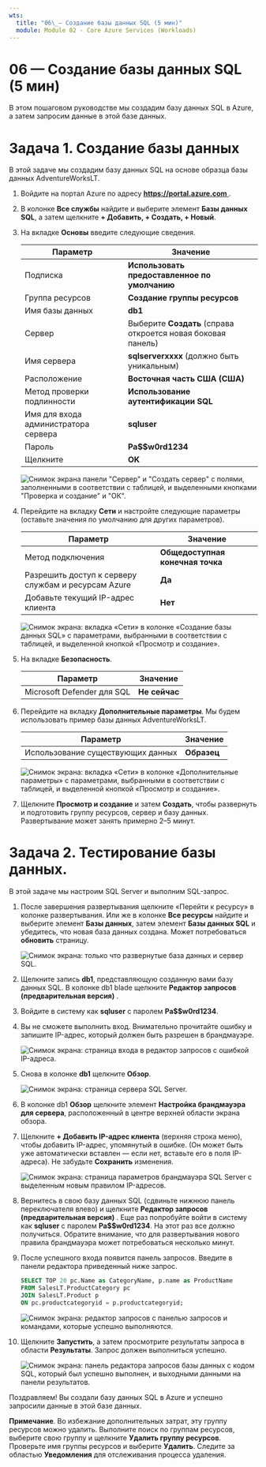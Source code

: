 ```yaml
---
wts:
  title: "06\_— Создание базы данных SQL (5 мин)"
  module: Module 02 - Core Azure Services (Workloads)
---
```


# <a name="06---create-a-sql-database-5-min"></a>06 — Создание базы данных SQL (5 мин)

В этом пошаговом руководстве мы создадим базу данных SQL в Azure, а затем запросим данные в этой базе данных.

# <a name="task-1-create-the-database"></a>Задача 1. Создание базы данных 

В этой задаче мы создадим базу данных SQL на основе образца базы данных AdventureWorksLT. 

1. Войдите на портал Azure по адресу [ **https://portal.azure.com** ](https://portal.azure.com).

2. В колонке **Все службы** найдите и выберите элемент **Базы данных SQL**, а затем щелкните **+ Добавить, + Создать, + Новый**. 

3. На вкладке **Основы** введите следующие сведения.  

    | Параметр | Значение | 
    | --- | --- |
    | Подписка | **Использовать предоставленное по умолчанию** |
    | Группа ресурсов | **Создание группы ресурсов** |
    | Имя базы данных| **db1** | 
    | Сервер | Выберите **Создать** (справа откроется новая боковая панель)|
    | Имя сервера | **sqlserverxxxx** (должно быть уникальным) | 
    | Расположение | **Восточная часть США (США)** |
    | Метод проверки подлинности | **Использование аутентификации SQL** |
    | Имя для входа администратора сервера | **sqluser** |
    | Пароль | **Pa$$w0rd1234** |
    | Щелкните  | **OK** |

   ![Снимок экрана панели "Сервер" и "Создать сервер" с полями, заполненными в соответствии с таблицей, и выделенными кнопками "Проверка и создание" и "ОК".](../images/0501.png)

4. Перейдите на вкладку **Сети** и настройте следующие параметры (оставьте значения по умолчанию для других параметров). 

    | Параметр | Значение | 
    | --- | --- |
    | Метод подключения | **Общедоступная конечная точка** |    
    | Разрешить доступ к серверу службам и ресурсам Azure | **Да** |
    | Добавьте текущий IP-адрес клиента | **Нет** |
    
   ![Снимок экрана: вкладка «Сети» в колонке «Создание базы данных SQL» с параметрами, выбранными в соответствии с таблицей, и выделенной кнопкой «Просмотр и создание».](../images/0501b.png)

5. На вкладке **Безопасность**. 

    | Параметр | Значение | 
    | --- | --- |
    | Microsoft Defender для SQL| **Не сейчас** |
    
6. Перейдите на вкладку **Дополнительные параметры**. Мы будем использовать пример базы данных AdventureWorksLT.

    | Параметр | Значение | 
    | --- | --- |
    | Использование существующих данных | **Образец** |

    ![Снимок экрана: вкладка «Сети» в колонке «Дополнительные параметры» с параметрами, выбранными в соответствии с таблицей, и выделенной кнопкой «Просмотр и создание».](../images/0501c.png)

7. Щелкните **Просмотр и создание** и затем **Создать**, чтобы развернуть и подготовить группу ресурсов, сервер и базу данных. Развертывание может занять примерно 2–5 минут.


# <a name="task-2-test-the-database"></a>Задача 2. Тестирование базы данных.

В этой задаче мы настроим SQL Server и выполним SQL-запрос. 

1. После завершения развертывания щелкните «Перейти к ресурсу» в колонке развертывания. Или же в колонке **Все ресурсы** найдите и выберите элемент **Базы данных**, затем элемент **Базы данных SQL** и убедитесь, что новая база данных создана. Может потребоваться **обновить** страницу.

    ![Снимок экрана: только что развернутые база данных и сервер SQL.](../images/0502.png)

2. Щелкните запись **db1**, представляющую созданную вами базу данных SQL. В колонке db1 blade щелкните **Редактор запросов (предварительная версия)** .

3. Войдите в систему как **sqluser** с паролем **Pa$$w0rd1234**.

4. Вы не сможете выполнить вход. Внимательно прочитайте ошибку и запишите IP-адрес, который должен быть разрешен в брандмауэре. 

    ![Снимок экрана: страница входа в редактор запросов с ошибкой IP-адреса.](../images/0503.png)

5. Снова в колонке **db1** щелкните **Обзор**. 

    ![Снимок экрана: страница сервера SQL Server.](../images/0504.png)

6. В колонке db1 **Обзор** щелкните элемент **Настройка брандмауэра для сервера**, расположенный в центре верхней области экрана обзора.

7. Щелкните **+ Добавить IP-адрес клиента** (верхняя строка меню), чтобы добавить IP-адрес, упомянутый в ошибке. (Он может быть уже автоматически вставлен — если нет, вставьте его в поля IP-адреса). Не забудьте **Сохранить** изменения. 

    ![Снимок экрана: страница параметров брандмауэра SQL Server с выделенным новым правилом IP-адресов.](../images/0506.png)

8. Вернитесь в свою базу данных SQL (сдвиньте нижнюю панель переключателя влево) и щелкните **Редактор запросов (предварительная версия)** . Еще раз попробуйте войти в систему как **sqluser** с паролем **Pa$$w0rd1234**. На этот раз все должно получиться. Обратите внимание, что для развертывания нового правила брандмауэра может потребоваться несколько минут. 

9. После успешного входа появится панель запросов. Введите в панели редактора приведенный ниже запрос. 

    ```SQL
    SELECT TOP 20 pc.Name as CategoryName, p.name as ProductName
    FROM SalesLT.ProductCategory pc
    JOIN SalesLT.Product p
    ON pc.productcategoryid = p.productcategoryid;
    ```

    ![Снимок экрана: редактор запросов с панелью запросов и командами, которые успешно выполняются.](../images/0507.png)

10. Щелкните **Запустить**, а затем просмотрите результаты запроса в области **Результаты**. Запрос должен выполниться успешно.

    ![Снимок экрана: панель редактора запросов базы данных с кодом SQL, который был успешно выполнен, и выходными данными на панели результатов.](../images/0508.png)

Поздравляем! Вы создали базу данных SQL в Azure и успешно запросили данные в этой базе данных.

**Примечание**. Во избежание дополнительных затрат, эту группу ресурсов можно удалить. Выполните поиск по группам ресурсов, выберите свою группу и щелкните **Удалить группу ресурсов**. Проверьте имя группы ресурсов и выберите **Удалить**. Следите за областью **Уведомления** для отслеживания процесса удаления.

